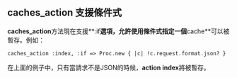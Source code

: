 ## caches\_action 支援條件式

**caches\_action**方法現在支援**:if**選項，允許使用條件式指定一個**cache**可以被暫存。例如：

	caches_action :index, :if => Proc.new { |c| !c.request.format.json? }

在上面的例子中，只有當請求不是JSON的時候，**action index**將被暫存。